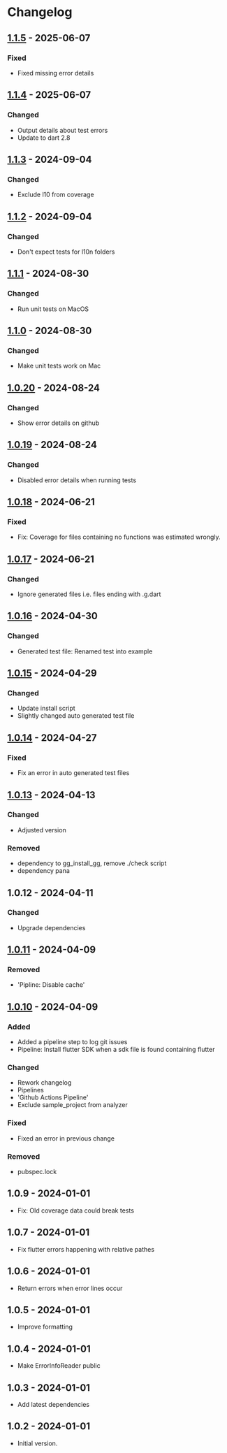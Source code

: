 # Changelog

## [1.1.5] - 2025-06-07

### Fixed

- Fixed missing error details

## [1.1.4] - 2025-06-07

### Changed

- Output details about test errors
- Update to dart 2.8

## [1.1.3] - 2024-09-04

### Changed

- Exclude l10 from coverage

## [1.1.2] - 2024-09-04

### Changed

- Don't expect tests for l10n folders

## [1.1.1] - 2024-08-30

### Changed

- Run unit tests on MacOS

## [1.1.0] - 2024-08-30

### Changed

- Make unit tests work on Mac

## [1.0.20] - 2024-08-24

### Changed

- Show error details on github

## [1.0.19] - 2024-08-24

### Changed

- Disabled error details when running tests

## [1.0.18] - 2024-06-21

### Fixed

- Fix: Coverage for files containing no functions was estimated wrongly.

## [1.0.17] - 2024-06-21

### Changed

- Ignore generated files i.e. files ending with .g.dart

## [1.0.16] - 2024-04-30

### Changed

- Generated test file: Renamed test into example

## [1.0.15] - 2024-04-29

### Changed

- Update install script
- Slightly changed auto generated test file

## [1.0.14] - 2024-04-27

### Fixed

- Fix an error in auto generated test files

## [1.0.13] - 2024-04-13

### Changed

- Adjusted version

### Removed

- dependency to gg\_install\_gg, remove ./check script
- dependency pana

## 1.0.12 - 2024-04-11

### Changed

- Upgrade dependencies

## [1.0.11] - 2024-04-09

### Removed

- 'Pipline: Disable cache'

## [1.0.10] - 2024-04-09

### Added

- Added a pipeline step to log git issues
- Pipeline: Install flutter SDK when a sdk file is found containing flutter

### Changed

- Rework changelog
- Pipelines
- 'Github Actions Pipeline'
- Exclude sample\_project from analyzer

### Fixed

- Fixed an error in previous change

### Removed

- pubspec.lock

## 1.0.9 - 2024-01-01

- Fix: Old coverage data could break tests

## 1.0.7 - 2024-01-01

- Fix flutter errors happening with relative pathes

## 1.0.6 - 2024-01-01

- Return errors when error lines occur

## 1.0.5 - 2024-01-01

- Improve formatting

## 1.0.4 - 2024-01-01

- Make ErrorInfoReader public

## 1.0.3 - 2024-01-01

- Add latest dependencies

## 1.0.2 - 2024-01-01

- Initial version.

[1.1.5]: https://github.com/inlavigo/gg_test/compare/1.1.4...1.1.5
[1.1.4]: https://github.com/inlavigo/gg_test/compare/1.1.3...1.1.4
[1.1.3]: https://github.com/inlavigo/gg_test/compare/1.1.2...1.1.3
[1.1.2]: https://github.com/inlavigo/gg_test/compare/1.1.1...1.1.2
[1.1.1]: https://github.com/inlavigo/gg_test/compare/1.1.0...1.1.1
[1.1.0]: https://github.com/inlavigo/gg_test/compare/1.0.20...1.1.0
[1.0.20]: https://github.com/inlavigo/gg_test/compare/1.0.19...1.0.20
[1.0.19]: https://github.com/inlavigo/gg_test/compare/1.0.18...1.0.19
[1.0.18]: https://github.com/inlavigo/gg_test/compare/1.0.17...1.0.18
[1.0.17]: https://github.com/inlavigo/gg_test/compare/1.0.16...1.0.17
[1.0.16]: https://github.com/inlavigo/gg_test/compare/1.0.15...1.0.16
[1.0.15]: https://github.com/inlavigo/gg_test/compare/1.0.14...1.0.15
[1.0.14]: https://github.com/inlavigo/gg_test/compare/1.0.13...1.0.14
[1.0.13]: https://github.com/inlavigo/gg_test/compare/1.0.12...1.0.13
[1.0.11]: https://github.com/inlavigo/gg_test/compare/1.0.10...1.0.11
[1.0.10]: https://github.com/inlavigo/gg_test/compare/1.0.9...1.0.10
